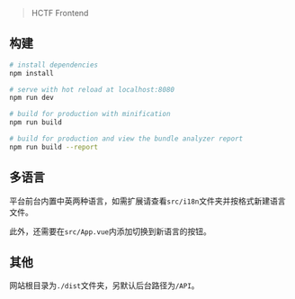 
> HCTF Frontend

## 构建

``` bash
# install dependencies
npm install

# serve with hot reload at localhost:8080
npm run dev

# build for production with minification
npm run build

# build for production and view the bundle analyzer report
npm run build --report
```

## 多语言

平台前台内置中英两种语言，如需扩展请查看`src/i18n`文件夹并按格式新建语言文件。

此外，还需要在`src/App.vue`内添加切换到新语言的按钮。

## 其他

网站根目录为`./dist`文件夹，另默认后台路径为`/API`。
